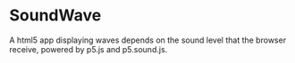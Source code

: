 # SoundWave
A html5 app displaying waves depends on the sound level that the browser receive, powered by p5.js and p5.sound.js.
